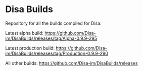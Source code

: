 # Disa Builds

Repository for all the builds compiled for Disa.

Latest alpha build: https://github.com/Disa-im/DisaBuilds/releases/tag/Alpha-0.9.9-295

Latest production build: https://github.com/Disa-im/DisaBuilds/releases/tag/Production-0.9.9-290

All other builds: https://github.com/Disa-im/DisaBuilds/releases
